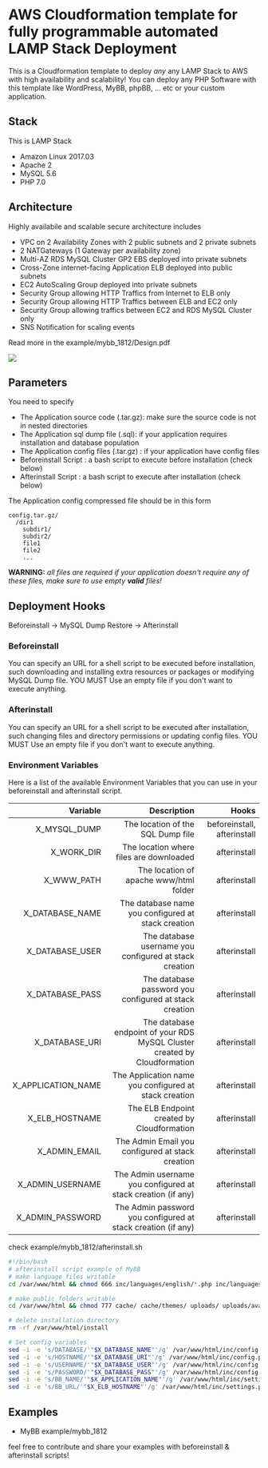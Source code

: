 # AWS Cloudformation template for fully programmable automated LAMP Stack Deployment

This is a Cloudformation template to deploy *any* any LAMP Stack to AWS with high availability and scalability! You can deploy any PHP Software with this template like WordPress, MyBB, phpBB, ... etc or your custom application.

## Stack

This is LAMP Stack
- Amazon Linux 2017.03
- Apache 2
- MySQL 5.6
- PHP 7.0

## Architecture

Highly availabile and scalable secure architecture includes

- VPC on 2 Availability Zones with 2 public subnets and 2 private subnets
- 2 NATGateways (1 Gateway per availability zone)
- Multi-AZ RDS MySQL Cluster GP2 EBS deployed into private subnets
- Cross-Zone internet-facing Application ELB deployed into public subnets
- EC2 AutoScaling Group deployed into private subnets
- Security Group allowing HTTP Traffics from Internet to ELB only
- Security Group allowing HTTP Traffics between ELB and EC2 only
- Security Group allowing traffics between EC2 and RDS MySQL Cluster only
- SNS Notification for scaling events

Read more in the example/mybb_1812/Design.pdf

[<img src="https://s3.amazonaws.com/cloudformation-examples/cloudformation-launch-stack.png">](https://console.aws.amazon.com/cloudformation/home?region=us-east-1#/stacks/new?stackName=lamp-stack&templateURL=https://s3.eu-central-1.amazonaws.com/mybb-cx/lamp.cf.template.json)


## Parameters

You need to specify
- The Application source code (.tar.gz): make sure the source code is not in nested directories
- The Application sql dump file (.sql): if your application requires installation and database population
- The Application config files (.tar.gz) : if your application have config files
- Beforeinstall Script : a bash script to execute before installation (check below)
- Afterinstall Script : a bash script to execute after installation (check below)

The Application config compressed file should be in this form

```
config.tar.gz/
  /dir1
    subdir1/
    subdir2/
    file1
    file2
    ...
```

**WARNING:** *all files are required if your application doesn't require any of these files, make sure to use empty **valid** files!*

## Deployment Hooks

Beforeinstall -> MySQL Dump Restore -> Afterinstall

### Beforeinstall

You can specify an URL for a shell script to be executed before installation, such downloading and installing extra resources or packages or modifying MySQL Dump file. YOU MUST Use an empty file if you don't want to execute anything.

### Afterinstall

You can specify an URL for a shell script to be executed after installation, such changing files and directory permissions or updating config files. YOU MUST Use an empty file if you don't want to execute anything.

### Environment Variables

Here is a list of the available Environment Variables that you can use in your beforeinstall and afterinstall script.

| Variable           | Description                                                               | Hooks                       |
| -----------------: | ------------------------------------------------------------------------: | --------------------------: |
| X_MYSQL_DUMP       | The location of the SQL Dump file                                         | beforeinstall, afterinstall |
| X_WORK_DIR         | The location where files are downloaded                                   | afterinstall                |
| X_WWW_PATH         | The location of apache www/html folder                                    | afterinstall                |
| X_DATABASE_NAME    | The database name you configured at stack creation                        | afterinstall                |
| X_DATABASE_USER    | The database username you configured at stack creation                    | afterinstall                |
| X_DATABASE_PASS    | The database password you configured at stack creation                    | afterinstall                |
| X_DATABASE_URI     | The database endpoint of your RDS MySQL Cluster created by Cloudformation | afterinstall                |
| X_APPLICATION_NAME | The Application name you configured at stack creation                     | afterinstall                |
| X_ELB_HOSTNAME     | The ELB Endpoint created by Cloudformation                                | afterinstall                |
| X_ADMIN_EMAIL      | The Admin Email you configured at stack creation                          | afterinstall                |
| X_ADMIN_USERNAME   | The Admin username you configured at stack creation (if any)              | afterinstall                |
| X_ADMIN_PASSWORD   | The Admin password you configured at stack creation (if any)              | afterinstall                |

check example/mybb_1812/afterinstall.sh

```bash
#!/bin/bash
# afterinstall script example of MyBB
# make language files writable
cd /var/www/html && chmod 666 inc/languages/english/*.php inc/languages/english/admin/*.php

# make public folders writable
cd /var/www/html && chmod 777 cache/ cache/themes/ uploads/ uploads/avatars/ admin/backups/

# delete installation directory
rm -rf /var/www/html/install

# Set config variables
sed -i -e 's/DATABASE/'"$X_DATABASE_NAME"'/g' /var/www/html/inc/config.php
sed -i -e 's/HOSTNAME/'"$X_DATABASE_URI"'/g' /var/www/html/inc/config.php
sed -i -e 's/USERNAME/'"$X_DATABASE_USER"'/g' /var/www/html/inc/config.php
sed -i -e 's/PASSWORD/'"$X_DATABASE_PASS"'/g' /var/www/html/inc/config.php
sed -i -e 's/BB_NAME/'"$X_APPLICATION_NAME"'/g' /var/www/html/inc/settings.php
sed -i -e 's/BB_URL/'"$X_ELB_HOSTNAME"'/g' /var/www/html/inc/settings.php
```

## Examples

- MyBB example/mybb_1812

feel free to contribute and share your examples with beforeinstall & afterinstall scripts!



